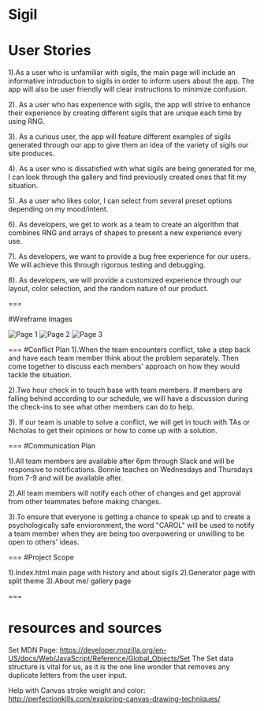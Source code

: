 # Sigil

# User Stories
1).As a user who is unfamiliar with sigils, the main page will include an informative introduction to sigils in order to inform users about the app. The app will also be user friendly will clear instructions to minimize confusion. 

2). As a user who has experience with sigils, the app will strive to enhance their experience by creating different sigils that are unique each time by using RNG. 

3). As a curious user, the app will feature different examples of sigils generated through our app to give them an idea of the variety of sigils our site produces. 

4). As a user who is dissatisfied with what sigils are being generated for me, I can look through the gallery and find previously created ones that fit my situation. 

5). As a user who likes color, I can select from several preset options depending on my mood/intent. 

6). As developers, we get to work as a team to create an algorithm that combines RNG and arrays of shapes to present a new experience every use. 

7). As developers, we want to provide a bug free experience for our users. We will achieve this through rigorous testing and debugging. 

8). As developers, we will provide a customized experience through our layout, color selection, and the random nature of our product. 

=== 

#Wireframe Images 

![Page 1](/img/pageone.jpg)
![Page 2](/img/pagetwo.jpg)
![Page 3](/img/pagethree.jpg)

===
#Conflict Plan
1).When the team encounters conflict, take a step back and have each team member think about the problem separately. Then come together to discuss each members' approach on how they would tackle the situation. 

2).Two hour check in to touch base with team members. If members are falling behind according to our schedule, we will have a discussion during the check-ins to see what other members can do to help. 

3). If our team is unable to solve a conflict, we will get in touch with TAs or Nicholas to get their opinions or how to come up with a solution. 

===
#Communication Plan

1).All team members are available after 6pm through Slack and will be responsive to notifications. Bonnie teaches on Wednesdays and Thursdays from 7-9 and will be available after. 

2).All team members will notify each other of changes and get approval from other teammates before making changes.

3).To ensure that everyone is getting a chance to speak up and to create a psychologically safe envioronment, the word "CAROL" will be used to notify a team member when they are being too overpowering or unwilling to be open to others' ideas.

===
#Project Scope

1).Index.html main page with history and about sigils
2).Generator page with split theme
3).About me/ gallery page

=== 
# resources and sources 

Set MDN Page: https://developer.mozilla.org/en-US/docs/Web/JavaScript/Reference/Global_Objects/Set
The Set data structure is vital for us, as it is the one line wonder that removes any duplicate letters from the user input.

Help with Canvas stroke weight and color: http://perfectionkills.com/exploring-canvas-drawing-techniques/
 
